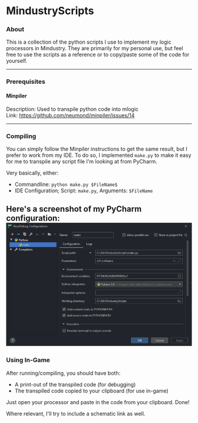 # MindustryScripts

### About
This is a collection of the python scripts I use to implement my logic processors in Mindustry. They are primarily for my personal use, but feel free to use the scripts as a reference or to copy/paste some of the code for yourself.

---

### Prerequisites
#### Minpiler
Description: Used to transpile python code into mlogic  
Link: https://github.com/neumond/minpiler/issues/14

---

### Compiling

You can simply follow the Minpiler instructions to get the same result, but I prefer to work from my IDE. To do so, I implemented `make.py` to make it easy for me to transpile any script file I'm looking at from PyCharm.

Very basically, either:

- Commandline: `python make.py $FileName$`
- IDE Configuration; Script: `make.py`, Arguments: `$FileName`

Here's a screenshot of my PyCharm configuration:  
![alt text](https://github.com/riandrake/MindustryScripts/blob/main/PycharmSetup.png?raw=true)
---

### Using In-Game

After running/compiling, you should have both:
- A print-out of the transpiled code (for debugging)
- The transpiled code copied to your clipboard (for use in-game)

Just open your processor and paste in the code from your clipboard. Done!

Where relevant, I'll try to include a schematic link as well.